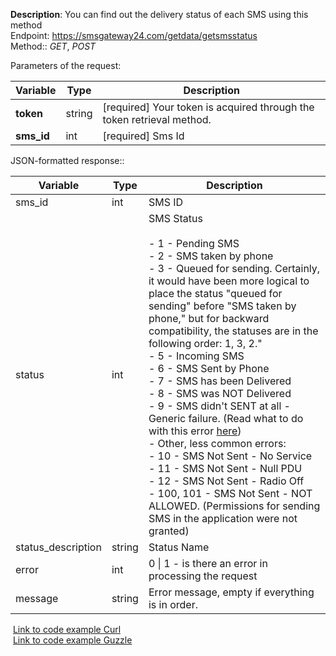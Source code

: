 **Description**: You can find out the delivery status of each SMS using this method  
Endpoint: https://smsgateway24.com/getdata/getsmsstatus  
Method:: *GET*, *POST*

Parameters of the request:

|Variable|Type|Description|
|---|---|---|
|**token**|string|[required] Your token is acquired through the token retrieval method.|
|**sms_id**|int|[required] Sms Id|

  

JSON-formatted response::

|Variable|Type|Description|
|---|---|---|
|sms_id|int|SMS ID|
|status|int|SMS Status  <br><br>- 1 - Pending SMS<br>- 2 - SMS taken by phone<br>- 3 - Queued for sending. Certainly, it would have been more logical to place the status "queued for sending" before "SMS taken by phone," but for backward compatibility, the statuses are in the following order: 1, 3, 2."<br>- 5 - Incoming SMS<br>- 6 - SMS Sent by Phone<br>- 7 - SMS has been Delivered<br>- 8 - SMS was NOT Delivered<br>- 9 - SMS didn't SENT at all - Generic failure. (Read what to do with this error [here](http://127.0.0.1:8001/en/docs/generic_failure))<br>- Other, less common errors:<br>- 10 - SMS Not Sent - No Service<br>- 11 - SMS Not Sent - Null PDU<br>- 12 - SMS Not Sent - Radio Off<br>- 100, 101 - SMS Not Sent - NOT ALLOWED. (Permissions for sending SMS in the application were not granted)|
|status_description|string|Status Name|
|error|int|0 \| 1 - is there an error in processing the request|
|message|string|Error message, empty if everything is in order.|

 [Link to code example Curl](https://github.com/smsgateway24/phpexample/blob/master/src/curl/gettoken.php)  
 [Link to code example Guzzle](https://github.com/smsgateway24/phpexample/blob/master/src/guzzle/gettoken.php)
 
  